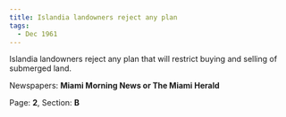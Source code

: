 ```yaml
---  
title: Islandia landowners reject any plan  
tags:  
  - Dec 1961  
---  
```

  
Islandia landowners reject any plan that will restrict buying and selling of submerged land.  
  
Newspapers: **Miami Morning News or The Miami Herald**  
  
Page: **2**, Section: **B** 
